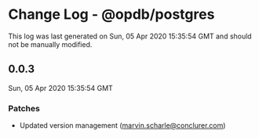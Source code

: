 # Change Log - @opdb/postgres

This log was last generated on Sun, 05 Apr 2020 15:35:54 GMT and should not be manually modified.

<!-- Start content -->

## 0.0.3

Sun, 05 Apr 2020 15:35:54 GMT

### Patches

- Updated version management (marvin.scharle@conclurer.com)

